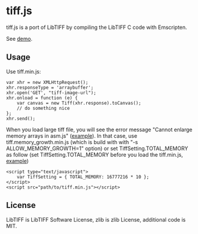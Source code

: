 # tiff.js
tiff.js is a port of LibTIFF by compiling the LibTIFF C code with Emscripten.

See [demo](http://moon.kmc.gr.jp/~seikichi/tiffjs/1.html).

## Usage
Use tiff.min.js:

    var xhr = new XMLHttpRequest();
    xhr.responseType = 'arraybuffer';
    xhr.open('GET', "tiff-image-url");
    xhr.onload = function (e) {
        var canvas = new Tiff(xhr.response).toCanvas();
        // do something nice
    };
    xhr.send();

When you load large tiff file,
you will see the error message "Cannot enlarge memory arrays in asm.js" ([example](http://moon.kmc.gr.jp/~seikichi/tiffjs/2.html)).
In that case, use tiff.memory\_growth.min.js (which is build with with "-s ALLOW\_MEMORY\_GROWTH=1" option)
or set TiffSetting.TOTAL\_MEMORY as follow (set TiffSetting.TOTAL\_MEMORY before you load the tiff.min.js, [example](http://moon.kmc.gr.jp/~seikichi/tiffjs/3.html))

    <script type="text/javascript">
        var TiffSetting = { TOTAL_MEMORY: 16777216 * 10 };
    </script>
    <script src="path/to/tiff.min.js"></script>

## License
LibTIFF is LibTIFF Software License, zlib is zlib License, additional code is MIT.
